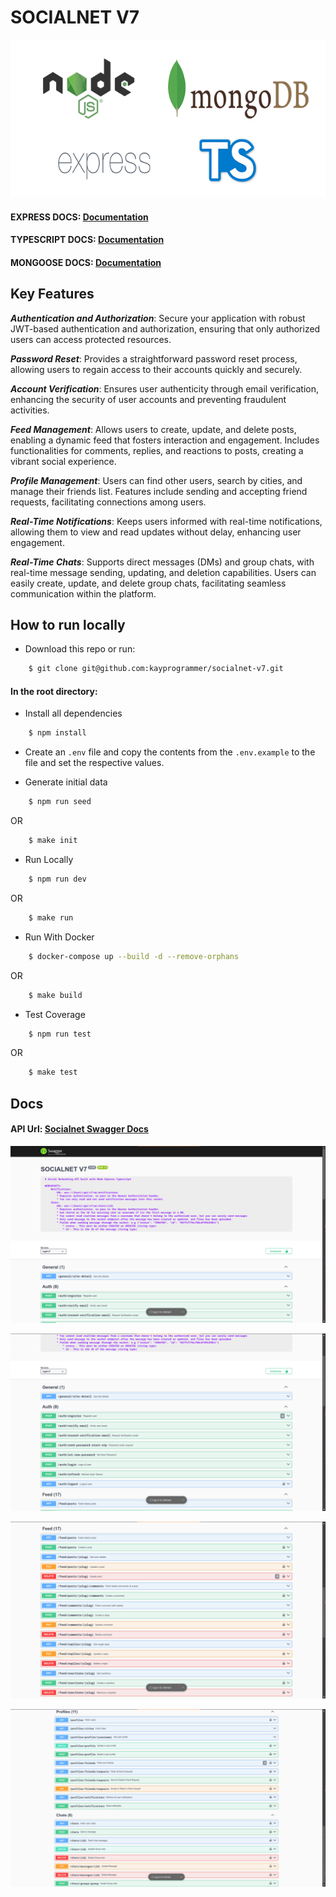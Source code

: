 # SOCIALNET V7

![alt text](https://github.com/kayprogrammer/socialnet-v7/blob/main/display/disp1.png?raw=true)


#### EXPRESS DOCS: [Documentation](https://expressjs.com/)
#### TYPESCRIPT DOCS: [Documentation](https://www.typescriptlang.org/docs/)
#### MONGOOSE DOCS: [Documentation](https://mongoosejs.com/docs/) 

## Key Features
***Authentication and Authorization***: Secure your application with robust JWT-based authentication and authorization, ensuring that only authorized users can access protected resources.

***Password Reset***: Provides a straightforward password reset process, allowing users to regain access to their accounts quickly and securely.

***Account Verification***: Ensures user authenticity through email verification, enhancing the security of user accounts and preventing fraudulent activities.

***Feed Management***: Allows users to create, update, and delete posts, enabling a dynamic feed that fosters interaction and engagement. Includes functionalities for comments, replies, and reactions to posts, creating a vibrant social experience.

***Profile Management***: Users can find other users, search by cities, and manage their friends list. Features include sending and accepting friend requests, facilitating connections among users.

***Real-Time Notifications***: Keeps users informed with real-time notifications, allowing them to view and read updates without delay, enhancing user engagement.

***Real-Time Chats***: Supports direct messages (DMs) and group chats, with real-time message sending, updating, and deletion capabilities. Users can easily create, update, and delete group chats, facilitating seamless communication within the platform.


## How to run locally
* Download this repo or run: 
```bash
    $ git clone git@github.com:kayprogrammer/socialnet-v7.git
```

#### In the root directory:
- Install all dependencies
```bash
    $ npm install
```
- Create an `.env` file and copy the contents from the `.env.example` to the file and set the respective values.

- Generate initial data
```bash
    $ npm run seed
```
OR
```bash
    $ make init
```
- Run Locally
```bash
    $ npm run dev
```
OR
```bash
    $ make run
```

- Run With Docker
```bash
    $ docker-compose up --build -d --remove-orphans
```
OR
```bash
    $ make build
```

- Test Coverage
```bash
    $ npm run test
```
OR
```bash
    $ make test
```

## Docs
#### API Url: [Socialnet Swagger Docs](https://socialnet-express.vercel.app/) 

![alt text](https://github.com/kayprogrammer/socialnet-v7/blob/main/display/disp2.png?raw=true)

![alt text](https://github.com/kayprogrammer/socialnet-v7/blob/main/display/disp3.png?raw=true)

![alt text](https://github.com/kayprogrammer/socialnet-v7/blob/main/display/disp4.png?raw=true)

![alt text](https://github.com/kayprogrammer/socialnet-v7/blob/main/display/disp5.png?raw=true)